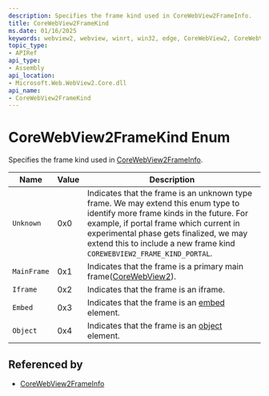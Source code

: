 ```yaml
---
description: Specifies the frame kind used in CoreWebView2FrameInfo.
title: CoreWebView2FrameKind
ms.date: 01/16/2025
keywords: webview2, webview, winrt, win32, edge, CoreWebView2, CoreWebView2Controller, browser control, edge html, CoreWebView2FrameKind
topic_type:
- APIRef
api_type:
- Assembly
api_location:
- Microsoft.Web.WebView2.Core.dll
api_name:
- CoreWebView2FrameKind
---
```


# CoreWebView2FrameKind Enum

Specifies the frame kind used in [CoreWebView2FrameInfo](corewebview2frameinfo.md).

| Name |  Value | Description |
|--|--|--|
|`Unknown` | 0x0  |  Indicates that the frame is an unknown type frame. We may extend this enum type to identify more frame kinds in the future. For example, if portal frame which current in experimental phase gets finalized, we may extend this to include a new frame kind `COREWEBVIEW2_FRAME_KIND_PORTAL`.|
|`MainFrame` | 0x1  |  Indicates that the frame is a primary main frame([CoreWebView2](corewebview2.md)).|
|`Iframe` | 0x2  |  Indicates that the frame is an iframe.|
|`Embed` | 0x3  |  Indicates that the frame is an [embed](https://developer.mozilla.org/docs/Web/HTML/Element/embed) element.|
|`Object` | 0x4  |  Indicates that the frame is an [object](https://developer.mozilla.org/docs/Web/HTML/Element/object) element.|


## Referenced by

- [CoreWebView2FrameInfo](corewebview2frameinfo.md)
